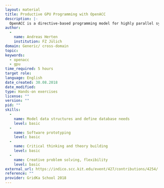 ```yaml
---
layout: material
title: Productive GPU Programming with OpenACC
description: |-
  OpenACC is a directive-based programming model for highly parallel systems, which allows for automated generation of portable GPU code. In this tutorial, we will get to know the programming model with examples, learn how to use the associated tools environment, and incorporate first strategies for performance optimization into our programs. Finally, we will integrate OpenACC with other GPU programming strategies.
author: 
  - 
    name: Andreas Herten
    institution: FZ Jülich
domain: Generic/ cross-domain
topic: 
keywords: 
  - openacc
  - gpu
time_required: 5 hours
target role: 
language: English
date_created: 30.08.2018
date_modified: 
type: Hands-on exercises
license: ""
version: ""
pid: ""
skills: 
  - 
    name: Model data structures and define database needs
    level: basic
  - 
    name: Software prototyping
    level: basic
  - 
    name: Critical thinking and theory building
    level: basic
  - 
    name: Creative problem solving, flexibility
    level: basic
external_url: https://indico.scc.kit.edu/event/427/contributions/4254/
reference: ""
provider: GridKa School 2018
---
```

